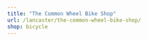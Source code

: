 ```yaml
---
title: "The Common Wheel Bike Shop"
url: /lancaster/the-common-wheel-bike-shop/
shop: bicycle
---
```

